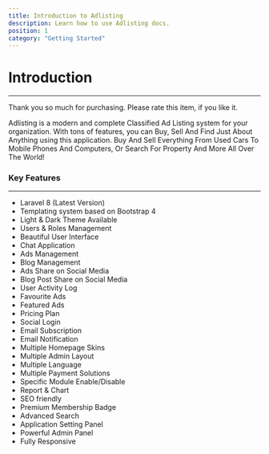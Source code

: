 ```yaml
---
title: Introduction to Adlisting
description: Learn how to use Adlisting docs.
position: 1
category: "Getting Started"
---
```


# Introduction

---

Thank you so much for purchasing. Please rate this item, if you like it.

Adlisting is a modern and complete Classified Ad Listing system for your organization. With tons of features, you can Buy, Sell And Find Just About Anything using this application. Buy And Sell Everything From Used Cars To Mobile Phones And Computers, Or Search For Property And More All Over The World!

### Key Features

---

- Laravel 8 (Latest Version)
- Templating system based on Bootstrap 4
- Light & Dark Theme Available
- Users & Roles Management
- Beautiful User Interface
- Chat Application
- Ads Management
- Blog Management
- Ads Share on Social Media
- Blog Post Share on Social Media
- User Activity Log
- Favourite Ads
- Featured Ads
- Pricing Plan
- Social Login
- Email Subscription
- Email Notification
- Multiple Homepage Skins
- Multiple Admin Layout
- Multiple Language
- Multiple Payment Solutions
- Specific Module Enable/Disable
- Report & Chart
- SEO friendly
- Premium Membership Badge
- Advanced Search
- Application Setting Panel
- Powerful Admin Panel
- Fully Responsive
